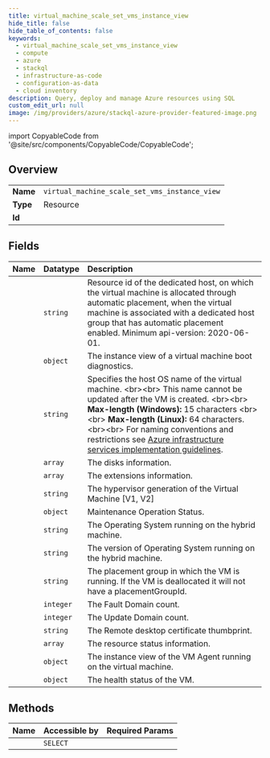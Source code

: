 ```yaml
---
title: virtual_machine_scale_set_vms_instance_view
hide_title: false
hide_table_of_contents: false
keywords:
  - virtual_machine_scale_set_vms_instance_view
  - compute
  - azure    
  - stackql
  - infrastructure-as-code
  - configuration-as-data
  - cloud inventory
description: Query, deploy and manage Azure resources using SQL
custom_edit_url: null
image: /img/providers/azure/stackql-azure-provider-featured-image.png
---
```


import CopyableCode from '@site/src/components/CopyableCode/CopyableCode';




## Overview
<table><tbody>
<tr><td><b>Name</b></td><td><code>virtual_machine_scale_set_vms_instance_view</code></td></tr>
<tr><td><b>Type</b></td><td>Resource</td></tr>
<tr><td><b>Id</b></td><td><CopyableCode code="azure.compute.virtual_machine_scale_set_vms_instance_view" /></td></tr>
</tbody></table>

## Fields
| Name | Datatype | Description |
|:-----|:---------|:------------|
| <CopyableCode code="assignedHost" /> | `string` | Resource id of the dedicated host, on which the virtual machine is allocated through automatic placement, when the virtual machine is associated with a dedicated host group that has automatic placement enabled. Minimum api-version: 2020-06-01. |
| <CopyableCode code="bootDiagnostics" /> | `object` | The instance view of a virtual machine boot diagnostics. |
| <CopyableCode code="computerName" /> | `string` | Specifies the host OS name of the virtual machine. &lt;br&gt;&lt;br&gt; This name cannot be updated after the VM is created. &lt;br&gt;&lt;br&gt; **Max-length (Windows):** 15 characters &lt;br&gt;&lt;br&gt; **Max-length (Linux):** 64 characters. &lt;br&gt;&lt;br&gt; For naming conventions and restrictions see [Azure infrastructure services implementation guidelines](https://docs.microsoft.com/azure/virtual-machines/virtual-machines-linux-infrastructure-subscription-accounts-guidelines?toc=%2fazure%2fvirtual-machines%2flinux%2ftoc.json#1-naming-conventions). |
| <CopyableCode code="disks" /> | `array` | The disks information. |
| <CopyableCode code="extensions" /> | `array` | The extensions information. |
| <CopyableCode code="hyperVGeneration" /> | `string` | The hypervisor generation of the Virtual Machine [V1, V2] |
| <CopyableCode code="maintenanceRedeployStatus" /> | `object` | Maintenance Operation Status. |
| <CopyableCode code="osName" /> | `string` | The Operating System running on the hybrid machine. |
| <CopyableCode code="osVersion" /> | `string` | The version of Operating System running on the hybrid machine. |
| <CopyableCode code="placementGroupId" /> | `string` | The placement group in which the VM is running. If the VM is deallocated it will not have a placementGroupId. |
| <CopyableCode code="platformFaultDomain" /> | `integer` | The Fault Domain count. |
| <CopyableCode code="platformUpdateDomain" /> | `integer` | The Update Domain count. |
| <CopyableCode code="rdpThumbPrint" /> | `string` | The Remote desktop certificate thumbprint. |
| <CopyableCode code="statuses" /> | `array` | The resource status information. |
| <CopyableCode code="vmAgent" /> | `object` | The instance view of the VM Agent running on the virtual machine. |
| <CopyableCode code="vmHealth" /> | `object` | The health status of the VM. |
## Methods
| Name | Accessible by | Required Params |
|:-----|:--------------|:----------------|
| <CopyableCode code="get" /> | `SELECT` | <CopyableCode code="instanceId, resourceGroupName, subscriptionId, vmScaleSetName" /> |
